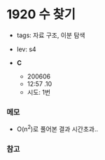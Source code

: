 # 1920 수 찾기
 
 - tags: 자료 구조, 이분 탐색
 - lev: s4

- **C**
  - 200606
  - 12:57 .10
  - 시도: 1번

### 메모
 - O(n<sup>2</sup>)로 풀어본 결과 시간초과..

### 참고


